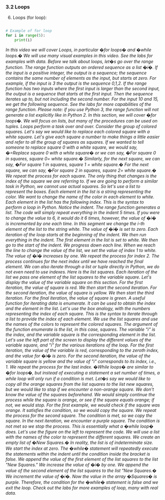 ### 3.2 **Loops**

6. Loops (for loop):
```python

# Example of for loop
for i in range(5):
    print(i)
```

*In this video we will cover Loops, in particular �for loops� and �while loops.�
We will use many visual examples in this video. See the labs for examples with data.
Before we talk about loops, let�s go over the range function.
The range function outputs an ordered sequence as a list �i�.
If the input is a positive integer, the output is a sequence; the sequence contains the same
number of elements as the input, but starts at zero.
For example, if the input is 3 the output is the sequence 0,1,2.
If the range function has two inputs where the first input is larger than the second
input, the output is a sequence that starts at the first input.
Then the sequence iterates up to, but not including the second number.
For the input 10 and 15, we get the following sequence. See the labs for more capabilities
of the range function. Please note: if you use Python 3, the range
function will not generate a list explicitly like in Python 2.
In this section, we will cover �for loops�. We will focus on lists, but many of the procedures
can be used on tuples. Loops perform a task over and over.
Consider the group of colored squares. Let's say we would like to replace each colored
square with a white square. Let's give each square a number to make things
a little easier and refer to all the group of squares as squares.
If we wanted to tell someone to replace square 0 with a white square, we would say, �=Replace
square 0 with a white square� or we can say, �For square 0 in squares, square 0=
white square.� Similarly, for the next square, we can say,
�For square 1 in squares, square 1 = white square.�
For the next square, we can say, �For square 2 in squares, square 2= white square.�
We repeat the process for each square. The only thing that changes is the index of
the square we are referring to. If we are going to perform a similar task
in Python, we cannot use actual squares. So let's use a list to represent the boxes.
Each element in the list is a string representing the color.
We want to change the name of the color in each element to white.
Each element in the list has the following index.
This is the syntax to perform a loop in Python. Notice the indent.
The range function generates a list. The code will simply repeat everything in
the indent 5 times. If you were to change the value to 6, it would
do it 6 times, however, the value of �i� is incremented by one each time.
In this segment we change the i-th element of the list to the string white.
The value of �i� is set to zero. Each iteration of the loop starts at the beginning
of the indent. We then run everything in the indent.
The first element in the list is set to white. We then go to the start of the indent.
We progress down each line. When we reach the line to change the value
of the list, we set the value of index 1 to white.
The value of �i� increases by one. We repeat the process for index 2.
The process continues for the next index until we have reached the final element.
We can also iterate through a list or tuple directly in Python, we do not even need to
use indexes. Here is the list squares. Each iteration of
the list we pass one element of the list squares to the variable square.
Let's display the value of the variable square on this section.
For the first iteration, the value of square is red.
We then start the second iteration. For the second iteration, the value of square is yellow.
We then start the third iteration. For the final iteration, the value of square is green.
A useful function for iterating data is enumerate. It can be used to obtain the index and the
element in the list. Let's use the box analogy, with the numbers
representing the index of each square. This is the syntax to iterate through a list
to provide the index of each element. We use the list squares and use the names
of the colors to represent the colored squares. The argument of the function enumerate is
the list, in this case, squares. The variable "i" is the index, and the variable
square is the corresponding element in the list.
Let's use the left part of the screen to display the different values of the variable square,
and "i" for the various iterations of the loop. For the first iteration, the value of the
variable is red, corresponding to the zeroth index, and the value for �i� is zero.
For the second iteration, the value of the variable square is yellow and the value of
"i" corresponds to its index, i.e., 1. We repeat the process for the last index.
�While loops� are similar to �for loops�, but instead of executing a statement a set
number of times, a while loop will only run if a condition is met.
Let�s say we would like to copy all the orange squares from the list squares to the
list new squares, but we would like to stop if we encounter a non-orange square.
We don't know the value of the squares beforehand. We would simply continue the process while
the square is orange, or see if the square equals orange; if not, we would stop.
For the first example, we would check if the square was orange.
It satisfies the condition, so we would copy the square.
We repeat the process for the second square. The condition is met, so we copy the square.
In the next iteration, we encounter a purple square.
The condition is not met so we stop the process. This is essentially what a �while loop�
does. Let's use the figure on the left to represent
the code. We will use a list with the names of the color
to represent the different squares. We create an empty list of �New Squares.�
In reality, the list is of indeterminate size. We start the index at zero.
The �while� statement will repeatedly execute the statements within the indent until
the condition inside the bracket is false. We append the value of the first element of
the list squares to the list "New Squares." We increase the value of �i� by one.
We append the value of the second element of the list squares to the list "New Squares.�
We increment the value of �i�. Now the value in the array �Squares� is
purple. Therefore, the condition for the �while�
statement is false and we exit the loop. Check out the labs for more examples of loop,
many with real data.*